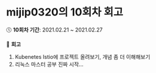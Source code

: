 # mijip0320의 10회차 회고

:clock5: **10회차 기간**: 2021.02.21 ~ 2021.02.27

:pencil: **회고**

1. Kubenetes Istio에 프로젝트 올려보기, 개념 좀 더 이해해보기
2. 리눅스 마스터 공부 진짜 시작...
